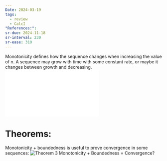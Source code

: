 ```yaml
---
Date: 2024-03-19
tags:
  - review
  - CalcI
"References:":
sr-due: 2024-11-18
sr-interval: 230
sr-ease: 310
---
```

Monotonicity defines how the sequence changes when increasing the value of n. A sequence may grow with time with some constant rate, or maybe it changes between growth and decreasing. 
![Definition - Monotone increasing and decreasing](Definition%20-%20Monotone%20increasing%20and%20decreasing.md)

# Theorems: 
Monotonicity + boundedness is useful to prove convergence in some sequences: 
![Theorem 3  Monotonicity + Boundedness = Convergence?](Theorem%203%20%20Monotonicity%20+%20Boundedness%20=%20Convergence?.md)